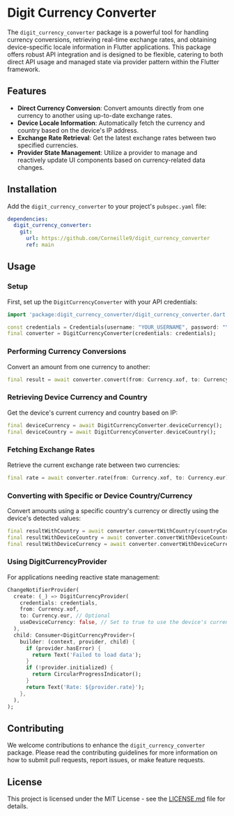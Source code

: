 # Digit Currency Converter

The `digit_currency_converter` package is a powerful tool for handling currency conversions, retrieving real-time exchange rates, and obtaining device-specific locale information in Flutter applications. This package offers robust API integration and is designed to be flexible, catering to both direct API usage and managed state via provider pattern within the Flutter framework.

## Features

- **Direct Currency Conversion**: Convert amounts directly from one currency to another using up-to-date exchange rates.
- **Device Locale Information**: Automatically fetch the currency and country based on the device's IP address.
- **Exchange Rate Retrieval**: Get the latest exchange rates between two specified currencies.
- **Provider State Management**: Utilize a provider to manage and reactively update UI components based on currency-related data changes.

## Installation

Add the `digit_currency_converter` to your project's `pubspec.yaml` file:

```yaml
dependencies:
  digit_currency_converter:
    git: 
      url: https://github.com/Corneille9/digit_currency_converter
      ref: main
```

## Usage

### Setup

First, set up the `DigitCurrencyConverter` with your API credentials:

```dart
import 'package:digit_currency_converter/digit_currency_converter.dart';

const credentials = Credentials(username: "YOUR_USERNAME", password: "YOUR_PASSWORD");
final converter = DigitCurrencyConverter(credentials: credentials);
```

### Performing Currency Conversions

Convert an amount from one currency to another:

```dart
final result = await converter.convert(from: Currency.xof, to: Currency.eur, amount: 50000);
```

### Retrieving Device Currency and Country

Get the device's current currency and country based on IP:

```dart
final deviceCurrency = await DigitCurrencyConverter.deviceCurrency();
final deviceCountry = await DigitCurrencyConverter.deviceCountry();
```

### Fetching Exchange Rates

Retrieve the current exchange rate between two currencies:

```dart
final rate = await converter.rate(from: Currency.xof, to: Currency.eur);
```

### Converting with Specific or Device Country/Currency

Convert amounts using a specific country's currency or directly using the device's detected values:

```dart
final resultWithCountry = await converter.convertWithCountry(countryCode: "BJ", from: Currency.usd, amount: 100);
final resultWithDeviceCountry = await converter.convertWithDeviceCountry(from: Currency.usd, amount: 100);
final resultWithDeviceCurrency = await converter.convertWithDeviceCurrency(from: Currency.usd, amount: 100);
```

### Using DigitCurrencyProvider

For applications needing reactive state management:

```dart
ChangeNotifierProvider(
  create: (_) => DigitCurrencyProvider(
    credentials: credentials,
    from: Currency.xof,
    to: Currency.eur, // Optional
    useDeviceCurrency: false, // Set to true to use the device's currency
  ),
  child: Consumer<DigitCurrencyProvider>(
    builder: (context, provider, child) {
      if (provider.hasError) {
        return Text('Failed to load data');
      }
      if (!provider.initialized) {
        return CircularProgressIndicator();
      }
      return Text('Rate: ${provider.rate}');
    },
  ),
);
```

## Contributing

We welcome contributions to enhance the `digit_currency_converter` package. Please read the contributing guidelines for more information on how to submit pull requests, report issues, or make feature requests.

## License

This project is licensed under the MIT License - see the [LICENSE.md](LICENSE) file for details.